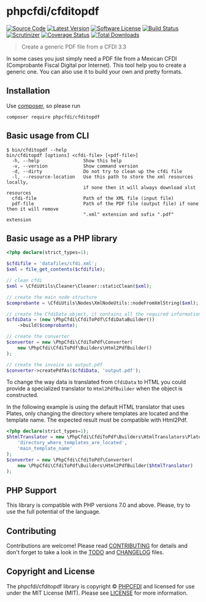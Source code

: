 # phpcfdi/cfditopdf

[![Source Code][badge-source]][source]
[![Latest Version][badge-release]][release]
[![Software License][badge-license]][license]
[![Build Status][badge-build]][build]
[![Scrutinizer][badge-quality]][quality]
[![Coverage Status][badge-coverage]][coverage]
[![Total Downloads][badge-downloads]][downloads]

> Create a generic PDF file from a CFDI 3.3

In some cases you just simply need a PDF file from a Mexican CFDI (Comprobante Fiscal Digital por Internet).
This tool help you to create a generic one. You can also use it to build your own and pretty formats.

## Installation

Use [composer](https://getcomposer.org/), so please run

```shell
composer require phpcfdi/cfditopdf
```

## Basic usage from CLI

```text
$ bin/cfditopdf --help
bin/cfditopdf [options] <cfdi-file> [<pdf-file>]
  -h, --help                Show this help
  -v, --version             Show command version
  -d, --dirty               Do not try to clean up the cfdi file
  -l, --resource-location   Use this path to store the xml resources locally,
                            if none then it will always download xlst resources
  cfdi-file                 Path of the XML file (input file)
  pdf-file                  Path of the PDF file (output file) if none then it will remove
                            ".xml" extension and sufix ".pdf" extension
```

## Basic usage as a PHP library

```php
<?php declare(strict_types=1);

$cfdifile = 'datafiles/cfdi.xml';
$xml = file_get_contents($cfdifile);

// clean cfdi
$xml = \CfdiUtils\Cleaner\Cleaner::staticClean($xml);

// create the main node structure
$comprobante = \CfdiUtils\Nodes\XmlNodeUtils::nodeFromXmlString($xml);

// create the CfdiData object, it contains all the required information
$cfdiData = (new \PhpCfdi\CfdiToPdf\CfdiDataBuilder())
    ->build($comprobante);

// create the converter
$converter = new \PhpCfdi\CfdiToPdf\Converter(
    new \PhpCfdi\CfdiToPdf\Builders\Html2PdfBuilder()
);

// create the invoice as output.pdf
$converter->createPdfAs($cfdiData, 'output.pdf');
```

To change the way data is translated from `CfdiData` to HTML you could provide a specialized translator to
`Html2PdfBuilder` when the object is constructed.

In the following example is using the default HTML translator that uses Plates, only changing the directory
where templates are located and the template name. The expected result must be compatible with Html2Pdf.

```php
<?php declare(strict_types=1);
$htmlTranslator = new \PhpCfdi\CfdiToPdf\Builders\HtmlTranslators\PlatesHtmlTranslator(
    'directory_where_templates_are_located',
    'main_template_name'
);
$converter = new \PhpCfdi\CfdiToPdf\Converter(
    new \PhpCfdi\CfdiToPdf\Builders\Html2PdfBuilder($htmlTranslator)
);
```

## PHP Support

This library is compatible with PHP versions 7.0 and above.
Please, try to use the full potential of the language.

## Contributing

Contributions are welcome! Please read [CONTRIBUTING][] for details
and don't forget to take a look in the [TODO][] and [CHANGELOG][] files.

## Copyright and License

The phpcfdi/cfditopdf library is copyright © [PHPCFDI](https://www.phpcfdi.com/)
and licensed for use under the MIT License (MIT). Please see [LICENSE][] for more information.

[contributing]: https://github.com/phpcfdi/cfditopdf/blob/master/CONTRIBUTING.md
[changelog]: https://github.com/phpcfdi/cfditopdf/blob/master/docs/CHANGELOG.md
[todo]: https://github.com/phpcfdi/cfditopdf/blob/master/docs/TODO.md

[source]: https://github.com/phpcfdi/cfditopdf
[release]: https://github.com/phpcfdi/cfditopdf/releases
[license]: https://github.com/phpcfdi/cfditopdf/blob/master/LICENSE
[build]: https://travis-ci.org/phpcfdi/cfditopdf?branch=master
[quality]: https://scrutinizer-ci.com/g/phpcfdi/cfditopdf/
[coverage]: https://scrutinizer-ci.com/g/phpcfdi/cfditopdf/code-structure/master/code-coverage/src
[downloads]: https://packagist.org/packages/phpcfdi/cfditopdf

[badge-source]: https://img.shields.io/badge/source-phpcfdi/cfditopdf-blue?style=flat-square
[badge-release]: https://img.shields.io/github/release/phpcfdi/cfditopdf?style=flat-square
[badge-license]: https://img.shields.io/github/license/phpcfdi/cfditopdf?style=flat-square
[badge-build]: https://img.shields.io/travis/phpcfdi/cfditopdf/master?style=flat-square
[badge-quality]: https://img.shields.io/scrutinizer/g/phpcfdi/cfditopdf/master?style=flat-square
[badge-coverage]: https://img.shields.io/scrutinizer/coverage/g/phpcfdi/cfditopdf/master?style=flat-square
[badge-downloads]: https://img.shields.io/packagist/dt/phpcfdi/cfditopdf?style=flat-square
